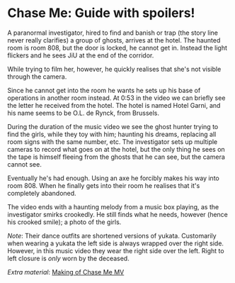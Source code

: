 # Chase Me: Guide with spoilers!

A paranormal investigator, hired to find and banish or trap
(the story line never really clarifies) a group of ghosts, arrives at the hotel.
The haunted room is room 808, but the door is locked, he cannot get in.
Instead the light flickers and he sees JiU at the end of the corridor.

While trying to film her, however, he quickly realises that she's not visible through the camera.

Since he cannot get into the room he wants he sets up his base of operations in another room instead.
At 0:53 in the video we can briefly see the letter he received from the hotel.
The hotel is named Hotel Garni, and his name seems to be O.L. de Rynck, from Brussels.

During the duration of the music video we see the ghost hunter
trying to find the girls, while they toy with him; haunting his dreams,
replacing all room signs with the same number, etc.
The investigator sets up multiple cameras to record what goes on at the hotel,
but the only thing he sees on the tape is himself fleeing from the ghosts that he can see,
but the camera cannot see.

Eventually he's had enough. Using an axe he forcibly makes his way into room 808.
When he finally gets into their room he realises that it's completely abandoned.

The video ends with a haunting melody from a music box playing, as the investigator
smirks crookedly.  He still finds what he needs, however (hence his crooked smile);
a photo of the girls.

*Note*: Their dance outfits are shortened versions of yukata.
Customarily when wearing a yukata the left side is always
wrapped over the right side. However, in this music video they wear the right side over the left.
Right to left closure is *only* worn by the deceased.

*Extra material*: [Making of Chase Me MV](https://www.youtube.com/watch?v=uIzbI0zv5F4)
